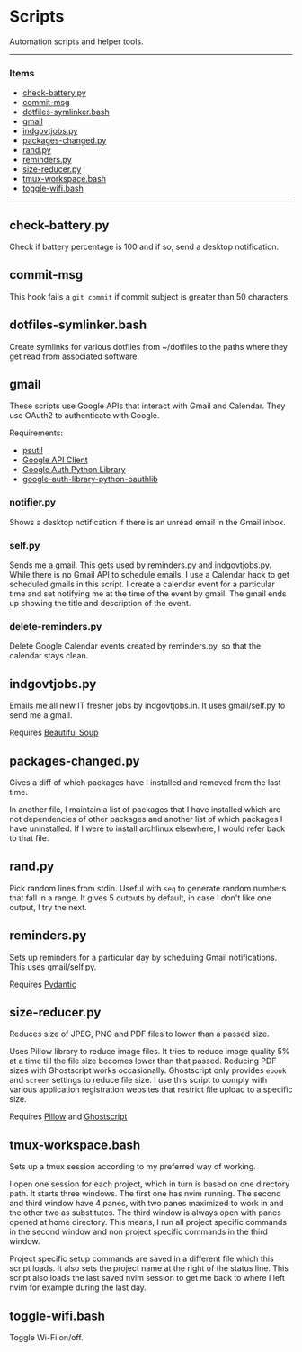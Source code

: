 # Scripts

Automation scripts and helper tools.

---

### Items

- [check-battery.py](#check-batterypy)
- [commit-msg](#commit-msg)
- [dotfiles-symlinker.bash](#dotfiles-symlinkerbash)
- [gmail](#gmail)
- [indgovtjobs.py](#indgovtjobspy)
- [packages-changed.py](#packages-changedpy)
- [rand.py](#randpy)
- [reminders.py](#reminderspy)
- [size-reducer.py](#size-reducerpy)
- [tmux-workspace.bash](#tmux-workspacebash)
- [toggle-wifi.bash](#toggle-wifibash)

---

## check-battery.py

Check if battery percentage is 100 and if so, send a desktop notification.

## commit-msg

This hook fails a `git commit` if commit subject is greater than 50 characters.

## dotfiles-symlinker.bash

Create symlinks for various dotfiles from ~/dotfiles to the paths where they
get read from associated software.

## gmail

These scripts use Google APIs that interact with Gmail and Calendar. They use
OAuth2 to authenticate with Google.

Requirements:

- [psutil](https://github.com/giampaolo/psutil)
- [Google API Client](https://github.com/googleapis/google-api-python-client/)
- [Google Auth Python
  Library](https://github.com/googleapis/google-auth-library-python)
- [google-auth-library-python-oauthlib](https://github.com/googleapis/google-auth-library-python-oauthlib)

### notifier.py

Shows a desktop notification if there is an unread email in the Gmail inbox.

### self.py

Sends me a gmail. This gets used by reminders.py and indgovtjobs.py. While
there is no Gmail API to schedule emails, I use a Calendar hack to get
scheduled gmails in this script. I create a calendar event for a particular
time and set notifying me at the time of the event by gmail. The gmail ends up
showing the title and description of the event.

### delete-reminders.py

Delete Google Calendar events created by reminders.py, so that the calendar
stays clean.

## indgovtjobs.py

Emails me all new IT fresher jobs by indgovtjobs.in. It uses gmail/self.py to
send me a gmail.

Requires [Beautiful Soup](https://www.crummy.com/software/BeautifulSoup/)

## packages-changed.py

Gives a diff of which packages have I installed and removed from the last time.

In another file, I maintain a list of packages that I have installed which are
not dependencies of other packages and another list of which packages I have
uninstalled. If I were to install archlinux elsewhere, I would refer back to
that file.

## rand.py

Pick random lines from stdin. Useful with `seq` to generate random numbers that
fall in a range. It gives 5 outputs by default, in case I don't like one
output, I try the next.

## reminders.py

Sets up reminders for a particular day by scheduling Gmail notifications. This
uses gmail/self.py.

Requires [Pydantic](https://docs.pydantic.dev/latest/)

## size-reducer.py

Reduces size of JPEG, PNG and PDF files to lower than a passed size.

Uses Pillow library to reduce image files. It tries to reduce image quality 5%
at a time till the file size becomes lower than that passed. Reducing PDF sizes
with Ghostscript works occasionally. Ghostscript only provides `ebook` and
`screen` settings to reduce file size. I use this script to comply with various
application registration websites that restrict file upload to a specific size.

Requires [Pillow](https://pillow.readthedocs.io/en/stable/) and
[Ghostscript](https://www.ghostscript.com/)

## tmux-workspace.bash

Sets up a tmux session according to my preferred way of working.

I open one session for each project, which in turn is based on one directory
path. It starts three windows. The first one has nvim running. The second and
third window have 4 panes, with two panes maximized to work in and the other
two as substitutes. The third window is always open with panes opened at home
directory. This means, I run all project specific commands in the second window
and non project specific commands in the third window.

Project specific setup commands are saved in a different file which this script
loads. It also sets the project name at the right of the status line. This
script also loads the last saved nvim session to get me back to where I left
nvim for example during the last day.

## toggle-wifi.bash

Toggle Wi-Fi on/off.

